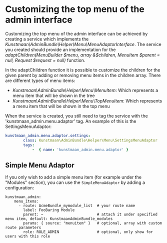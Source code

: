 # Customizing the top menu of the admin interface

Customizing the top menu of the admin interface can be achieved by creating a service which implements the *Kunstmaan\AdminBundle\Helper\Menu\MenuAdaptorInterface*. The service you created should provide an implementation for the *adaptChildren(MenuBuilder $menu, array &$children, MenuItem $parent = null, Request $request = null)* function.

In the adaptChildren function it is possible to customize the children for the given parent by adding or removing menu items in the children array. There are different types of menu items:

* *Kunstmaan\AdminBundle\Helper\Menu\MenuItem*: Which represents a menu item that will be shown in the tree
* *Kunstmaan\AdminBundle\Helper\Menu\TopMenuItem*: Which represents a menu item that will be shown in the top menu

When the service is created, you still need to tag the service with the 'kunstmaan_admin.menu.adaptor' tag. An example of this is the SettingsMenuAdaptor:

```yaml
kunstmaan_admin.menu.adaptor.settings:
        class: Kunstmaan\AdminBundle\Helper\Menu\SettingsMenuAdaptor
        tags:
            -  { name: 'kunstmaan_admin.menu.adaptor' }
```

## Simple Menu Adaptor

If you only wish to add a simple menu item (for example under the "Modules" section), you can use the `SimpleMenuAdaptor` by adding a configuration:

```
kunstmaan_admin:
    menu_items:
      - route: AcmeBundle_mymodule_list  # your route name
        label: FooBaring Module
        parent: ~                        # attach it under specified menu item, default: KunstmaanAdminBundle_modules
        params: { source: "menuitem" }   # optional, array with custom route parameters
        role: ROLE_ADMIN                 # optional, only show for users with this role

```
